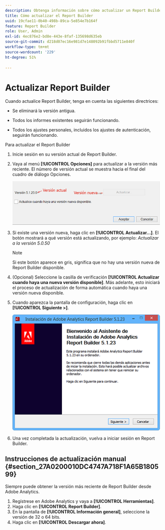```yaml
---
description: Obtenga información sobre cómo actualizar un Report Builder.
title: Cómo actualizar el Report Builder
uuid: 19cfae11-0b40-498b-89ca-5e854e7b164f
feature: Report Builder
role: User, Admin
exl-id: 4ec876e2-bd8e-443e-8faf-135698d635eb
source-git-commit: d218d07ec16e981d7e148092b91fbbd5711e840f
workflow-type: tm+mt
source-wordcount: '229'
ht-degree: 51%

---
```


# Actualizar Report Builder

Cuando actualice Report Builder, tenga en cuenta las siguientes directrices:

* Se eliminará la versión antigua.

* Todos los informes existentes seguirán funcionando.

* Todos los ajustes personales, incluidos los ajustes de autenticación, seguirán funcionando.

Para actualizar el Report Builder

1. Inicie sesión en su versión actual de Report Builder.
1. Vaya al menú **[!UICONTROL Opciones]** para actualizar a la versión más reciente. El número de versión actual se muestra hacia el final del cuadro de diálogo Opciones.

   ![Captura de pantalla que muestra el cuadro de diálogo Opciones y la versión actual y la nueva versión.](assets/upgrade.png)

1. Si existe una versión nueva, haga clic en **[!UICONTROL Actualizar...]**. El botón mostrará a qué versión está actualizando, por ejemplo: *Actualizar a la versión 5.0.50*

   >[!NOTE]
   >
   >Si este botón aparece en gris, significa que no hay una versión nueva de Report Builder disponible.

1. (Opcional) Seleccione la casilla de verificación **[!UICONTROL Actualizar cuando haya una nueva versión disponible]**. Más adelante, esto iniciará el proceso de actualización de forma automática cuando haya una versión nueva disponible.
1. Cuando aparezca la pantalla de configuración, haga clic en **[!UICONTROL Siguiente >]**.

   ![Captura de pantalla que muestra la pantalla de configuración del Report Builder.](assets/setup.png)

1. Una vez completada la actualización, vuelva a iniciar sesión en Report Builder.

## Instrucciones de actualización manual {#section_27A0200010DC4747A718F1A65B180599}

Siempre puede obtener la versión más reciente de Report Builder desde Adobe Analytics.

1. Regístrese en Adobe Analytics y vaya a **[!UICONTROL Herramientas]**.
1. Haga clic en **[!UICONTROL Report Builder]**.
1. En la pantalla de **[!UICONTROL Información general]**, seleccione la versión de 32 o 64 bits.
1. Haga clic en **[!UICONTROL Descargar ahora]**.
